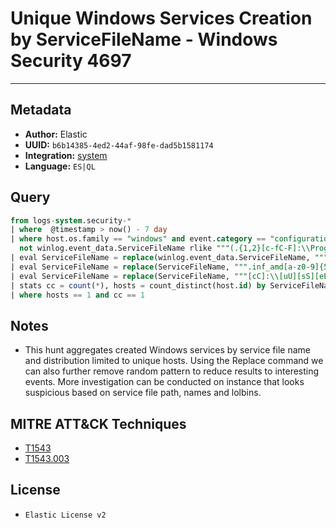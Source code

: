 # Unique Windows Services Creation by ServiceFileName - Windows Security 4697

---

## Metadata

- **Author:** Elastic
- **UUID:** `b6b14385-4ed2-44af-98fe-dad5b1581174`
- **Integration:** [system](https://docs.elastic.co/integrations/system)
- **Language:** `ES|QL`

## Query

```sql
from logs-system.security-*
| where  @timestamp > now() - 7 day
| where host.os.family == "windows" and event.category == "configuration" and event.code == "4697" and 
  not winlog.event_data.ServiceFileName rlike """(.{1,2}[c-fC-F]:\\Program Files.+)|([c-fC-F]:\\Program Files.+)|(.*\\System32\\DriverStore\\FileRepository\\.+)"""
| eval ServiceFileName = replace(winlog.event_data.ServiceFileName, """([0-9a-fA-F]{8}-[0-9a-fA-F]{4}-[0-9a-fA-F]{4}-[0-9a-fA-F]{4}-[0-9a-fA-F]{12}|ns[a-z][A-Z0-9]{3,4}\.tmp|DX[A-Z0-9]{3,4}\.tmp|7z[A-Z0-9]{3,5}\.tmp|[0-9\.\-\_]{3,})""", "")
| eval ServiceFileName = replace(ServiceFileName, """.inf_amd[a-z0-9]{5,}\\""", "_replaced_")
| eval ServiceFileName = replace(ServiceFileName, """[cC]:\\[uU][sS][eE][rR][sS]\\[a-zA-Z0-9ñ\.\-\_\$~ ]+\\""", "C:\\\\users\\\\user\\\\")
| stats cc = count(*), hosts = count_distinct(host.id) by ServiceFileName
| where hosts == 1 and cc == 1
```

## Notes

- This hunt aggregates created Windows services by service file name and distribution limited to unique hosts. Using the Replace command we can also further remove random pattern to reduce results to interesting events. More investigation can be conducted on instance that looks suspicious based on service file path, names and lolbins.
## MITRE ATT&CK Techniques

- [T1543](https://attack.mitre.org/techniques/T1543)
- [T1543.003](https://attack.mitre.org/techniques/T1543/003)

## License

- `Elastic License v2`
